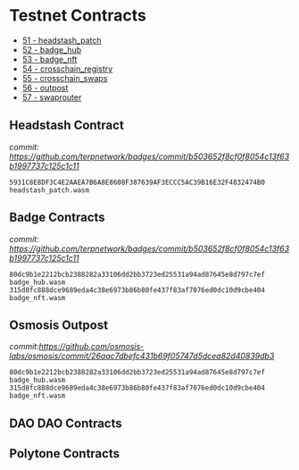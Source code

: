 # Testnet Contracts

- [51 - headstash_patch](5931C8E8DF3C4E2AAEA7B6A8E8608F387639AF3ECCC5AC39B16E32F4832474B0)
- [52 - badge_hub](754B0E88643F8D076C0823D6CF0DA242C28F5313EB814CBDE29F72F0E53D532F)
- [53 - badge_nft](928925B6B7F8447995F2FB2877646D39C63F84FC379A67C3DE8DA5027B8BDF4E)
- [54 - crosschain_registry](6AC17BD0760F6CCB389D839FE152F81CC2901580897894DFCA2DC8477EF3C83E)
- [55 - crosschain_swaps](56635B5823BD8AFEE307EB4A8D88F7B17F6C17A1A9CB1FC3655522EB63FFDE53)
- [56 - outpost](8F34A5642E0B8E4F449D634D7601F9717D7E7DBFC30D772217243A8789A70019)
- [57 - swaprouter](900A0A4C3E41A7E97B05A6C89E52290B423D27289B1D9D1F8EFE5806F0B4397C)

## Headstash Contract
*commit: https://github.com/terpnetwork/badges/commit/b503652f8cf0f8054c13f63b1997737c125c1c11*
```
5931C8E8DF3C4E2AAEA7B6A8E8608F387639AF3ECCC5AC39B16E32F4832474B0  headstash_patch.wasm
```
## Badge Contracts 
*commit: https://github.com/terpnetwork/badges/commit/b503652f8cf0f8054c13f63b1997737c125c1c11*
```
80dc9b1e2212bcb2388282a33106dd2bb3723ed25531a94ad87645e8d797c7ef  badge_hub.wasm
315d8fc888dce9689eda4c38e6973b86b80fe437f83af7076ed0dc10d9cbe404  badge_nft.wasm
```
## Osmosis Outpost
*commit:https://github.com/osmosis-labs/osmosis/commit/26aac7dbefc431b69f05747d5dcea82d40839db3*

```
80dc9b1e2212bcb2388282a33106dd2bb3723ed25531a94ad87645e8d797c7ef  badge_hub.wasm
315d8fc888dce9689eda4c38e6973b86b80fe437f83af7076ed0dc10d9cbe404  badge_nft.wasm
```

## DAO DAO Contracts

## Polytone Contracts

